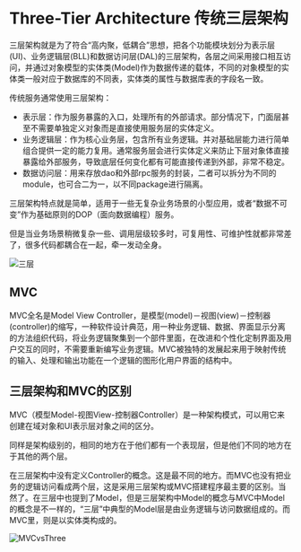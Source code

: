 # Three-Tier Architecture 传统三层架构

三层架构就是为了符合“高内聚，低耦合”思想，把各个功能模块划分为表示层(UI)、业务逻辑层(BLL)和数据访问层(DAL)的三层架构，各层之间采用接口相互访问，并通过对象模型的实体类(Model)作为数据传递的载体，不同的对象模型的实体类一般对应于数据库的不同表，实体类的属性与数据库表的字段名一致。


传统服务通常使用三层架构：

- 表示层：作为服务暴露的入口，处理所有的外部请求。部分情况下，门面层甚至不需要单独定义对象而是直接使用服务层的实体定义。
- 业务逻辑层：作为核心业务层，包含所有业务逻辑。并对基础层能力进行简单组合提供一定的能力复用。通常服务层会进行实体定义来防止下层对象体直接暴露给外部服务，导致底层任何变化都有可能直接传递到外部，非常不稳定。
- 数据访问层：用来存放dao和外部rpc服务的封装，二者可以拆分为不同的module，也可合二为一，以不同package进行隔离。

三层架构特点就是简单，适用于一些无复杂业务场景的小型应用，或者“数据不可变”作为基础原则的DOP（面向数据编程）服务。

但是当业务场景稍微复杂一些、调用层级较多时，可复用性、可维护性就都非常差了，很多代码都耦合在一起，牵一发动全身。

![三层](https://picx.zhimg.com/80/v2-a840945b8428869e38f58a1a7ec67753_720w.webp?source=1def8aca)

## MVC

MVC全名是Model View Controller，是模型(model)－视图(view)－控制器(controller)的缩写，一种软件设计典范，用一种业务逻辑、数据、界面显示分离的方法组织代码，将业务逻辑聚集到一个部件里面，在改进和个性化定制界面及用户交互的同时，不需要重新编写业务逻辑。MVC被独特的发展起来用于映射传统的输入、处理和输出功能在一个逻辑的图形化用户界面的结构中。

## 三层架构和MVC的区别

MVC（模型Model-视图View-控制器Controller）是一种架构模式，可以用它来创建在域对象和UI表示层对象之间的区分。

同样是架构级别的，相同的地方在于他们都有一个表现层，但是他们不同的地方在于其他的两个层。

在三层架构中没有定义Controller的概念。这是最不同的地方。而MVC也没有把业务的逻辑访问看成两个层，这是采用三层架构或MVC搭建程序最主要的区别。当然了。在三层中也提到了Model，但是三层架构中Model的概念与MVC中Model的概念是不一样的，“三层”中典型的Model层是由业务逻辑与访问数据组成的。而MVC里，则是以实体类构成的。

![MVCvsThree](https://pic4.zhimg.com/v2-6f1dba61cee51b0c930672c540b6df7f_b.jpg)
